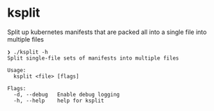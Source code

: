 # ksplit

Split up kubernetes manifests that are packed all into a single file into multiple files

```
❯ ./ksplit -h
Split single-file sets of manifests into multiple files

Usage:
  ksplit <file> [flags]

Flags:
  -d, --debug   Enable debug logging
  -h, --help    help for ksplit
```

